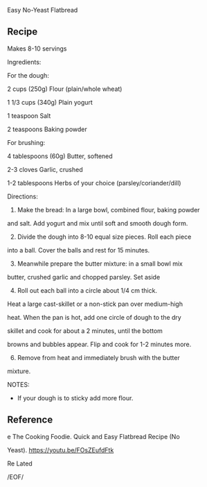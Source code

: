 Easy No-Yeast Flatbread 
## Recipe

Makes 8-10 servings

Ingredients:

For the dough:

2 cups (250g) Flour (plain/whole wheat)

1 1/3 cups (340g) Plain yogurt

1 teaspoon Salt

2 teaspoons Baking powder

For brushing:

4 tablespoons (60g) Butter, softened

2-3 cloves Garlic, crushed

1-2 tablespoons Herbs of your choice (parsley/coriander/dill)

Directions:

1. Make the bread: In a large bowl, combined flour, baking powder

and salt. Add yogurt and mix until soft and smooth dough form.

2. Divide the dough into 8-10 equal size pieces. Roll each piece

into a ball. Cover the balls and rest for 15 minutes.

3. Meanwhile prepare the butter mixture: in a small bowl mix

butter, crushed garlic and chopped parsley. Set aside

4. Roll out each ball into a circle about 1/4 cm thick.

Heat a large cast-skillet or a non-stick pan over medium-high

heat. When the pan is hot, add one circle of dough to the dry

skillet and cook for about a 2 minutes, until the bottom

browns and bubbles appear. Flip and cook for 1-2 minutes more.

6. Remove from heat and immediately brush with the butter

mixture.

NOTES:

* If your dough is to sticky add more flour.


## Reference

e The Cooking Foodie. Quick and Easy Flatbread Recipe (No

Yeast). https://youtu.be/FOsZEufdFtk

Re Lated

/EOF/

